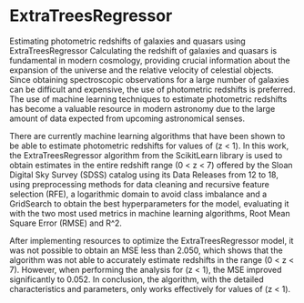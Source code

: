 # ExtraTreesRegressor
Estimating photometric redshifts of galaxies and quasars using ExtraTreesRegressor
Calculating the redshift of galaxies and quasars is fundamental in modern cosmology, providing crucial information about the expansion of the universe and the relative velocity of celestial objects. Since obtaining spectroscopic observations for a large number of galaxies can be difficult and expensive, the use of photometric redshifts is preferred. The use of machine learning techniques to estimate photometric redshifts has become a valuable resource in modern astronomy due to the large amount of data expected from upcoming astronomical senses.

There are currently machine learning algorithms that have been shown to be able to estimate photometric redshifts for values of (z < 1). In this work, the ExtraTreesRegressor algorithm from the ScikitLearn library is used to obtain estimates in the entire redshift range (0 < z < 7) offered by the Sloan Digital Sky Survey (SDSS) catalog using its Data Releases from 12 to 18, using preprocessing methods for data cleaning and recursive feature selection (RFE), a logarithmic domain to avoid class imbalance and a GridSearch to obtain the best hyperparameters for the model, evaluating it with the two most used metrics in machine learning algorithms, Root Mean Square Error (RMSE) and R^2.

After implementing resources to optimize the ExtraTreesRegressor model, it was not possible to obtain an MSE less than 2.050, which shows that the algorithm was not able to accurately estimate redshifts in the range (0 < z < 7). However, when performing the analysis for (z < 1), the MSE improved significantly to 0.052. In conclusion, the algorithm, with the detailed characteristics and parameters, only works effectively for values of (z < 1).
